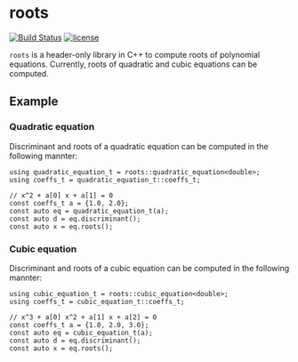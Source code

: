 # roots
[![Build Status](https://travis-ci.com/shohirose/roots.svg?branch=master)](https://travis-ci.com/shohirose/roots) [![license](https://img.shields.io/github/license/mashape/apistatus.svg)](https://opensource.org/licenses/MIT)

`roots` is a header-only library in C++ to compute roots of polynomial equations. Currently, roots of quadratic and cubic equations can be computed.

## Example

### Quadratic equation

Discriminant and roots of a quadratic equation can be computed in the following mannter:

```cpp:quadratic_equation
using quadratic_equation_t = roots::quadratic_equation<double>;
using coeffs_t = quadratic_equation_t::coeffs_t;

// x^2 + a[0] x + a[1] = 0
const coeffs_t a = {1.0, 2.0};
const auto eq = quadratic_equation_t(a);
const auto d = eq.discriminant();
const auto x = eq.roots();
```

### Cubic equation

Discriminant and roots of a cubic equation can be computed in the following mannter:

```cpp:cubic_equation
using cubic_equation_t = roots::cubic_equation<double>;
using coeffs_t = cubic_equation_t::coeffs_t;

// x^3 + a[0] x^2 + a[1] x + a[2] = 0
const coeffs_t a = {1.0, 2.0, 3.0};
const auto eq = cubic_equation_t(a);
const auto d = eq.discriminant();
const auto x = eq.roots();
```